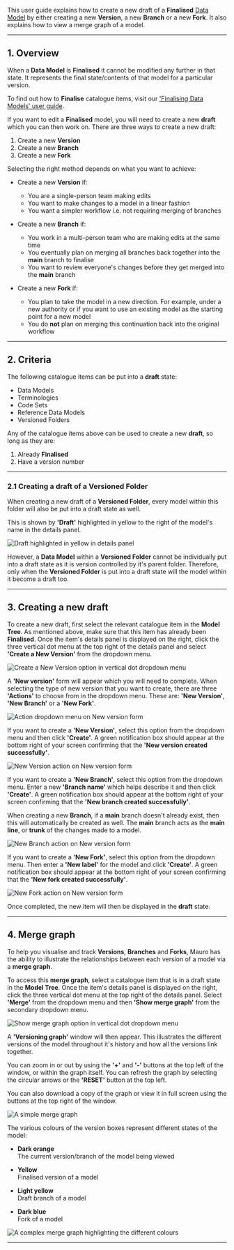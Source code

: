 This user guide explains how to create a new draft of a **Finalised** [Data Model](../../glossary/data-model/data-model.md) by either creating a new **Version**, a new **Branch** or a new **Fork**. It also explains how to view a merge graph of a model. 

---

## 1. Overview

When a **Data Model** is **Finalised** it cannot be modified any further in that state. It represents the final state/contents of that model for a particular version.

To find out how to **Finalise** catalogue items, visit our ['Finalising Data Models' user guide](../finalising-data-models/finalising-data-models.md).

If you want to edit a **Finalised** model, you will need to create a new **draft** which you can then work on. There are three ways to create a new draft:

1. Create a new **Version**
2. Create a new **Branch**
3. Create a new **Fork**

Selecting the right method depends on what you want to achieve:

* Create a new **Version** if:
    * You are a single-person team making edits
    * You want to make changes to a model in a linear fashion
    * You want a simpler workflow i.e. not requiring merging of branches
    
* Create a new **Branch** if:
    * You work in a multi-person team who are making edits at the same time
    * You eventually plan on merging all branches back together into the **main** branch to finalise
    * You want to review everyone's changes before they get merged into the **main** branch   
     
* Create a new **Fork** if:
    * You plan to take the model in a new direction. For example, under a new authority or if you want to use an existing model as the starting point for a new model
    * You do **not** plan on merging this continuation back into the original workflow

---

## 2. Criteria

The following catalogue items can be put into a **draft** state:

* Data Models
* Terminologies
* Code Sets
* Reference Data Models
* Versioned Folders

Any of the catalogue items above can be used to create a new **draft**, so long as they are:

1. Already **Finalised**
2. Have a version number

---

### 2.1 Creating a draft of a Versioned Folder

When creating a new draft of a **Versioned Folder**, every model within this folder will also be put into a draft state as well. 

This is shown by **'Draft'** highlighted in yellow to the right of the model's name in the details panel.  

![Draft highlighted in yellow in details panel](draft-data-model-details-panel.png)

However, a **Data Model** within a **Versioned Folder** cannot be individually put into a draft state as it is version controlled by it's parent folder. Therefore, only when the **Versioned Folder** is put into a draft state will the model within it become a draft too. 

---

## 3. Creating a new draft

To create a new draft, first select the relevant catalogue item in the **Model Tree**. As mentioned above, make sure that this item has already been **Finalised**. Once the item's details panel is displayed on the right, click the three vertical dot menu at the top right of the details panel and select **'Create a New Version'** from the dropdown menu.

![Create a New Version option in vertical dot dropdown menu](create-a-new-version-menu.png)

A **'New version'** form will appear which you will need to complete. When selecting the type of new version that you want to create, there are three **'Actions'** to choose from in the dropdown menu. These are: **'New Version'**, **'New Branch'** or a **'New Fork'**.

![Action dropdown menu on New version form](new-version-action-menu.png)
 
If you want to create a **'New Version'**, select this option from the dropdown menu and then click **'Create'**. A green notification box should appear at the bottom right of your screen confirming that the **'New version created successfully'**.

![New Version action on New version form](create-a-new-version.png)

If you want to create a **'New Branch'**, select this option from the dropdown menu. Enter a new **'Branch name'** which helps describe it and then click **'Create'**.  A green notification box should appear at the bottom right of your screen confirming that the **'New branch created successfully'**.

When creating a new **Branch**, if a **main** branch doesn't already exist, then this will automatically be created as well. The **main** branch acts as the **main line**, or **trunk** of the changes made to a model.

![New Branch action on New version form](create-a-new-branch.png)

If you want to create a **'New Fork'**, select this option from the dropdown menu. Then enter a **'New label'** for the model and click **'Create'**.  A green notification box should appear at the bottom right of your screen confirming that the **'New fork created successfully'**.

![New Fork action on New version form](create-a-new-fork.png)

Once completed, the new item will then be displayed in the **draft** state.

---

## <a name="merge-graph"></a>4. Merge graph

To help you visualise and track **Versions**, **Branches** and **Forks**, Mauro has the ability to illustrate the relationships between each version of a model via a **merge graph**.

To access this **merge graph**, select a catalogue item that is in a draft state in the **Model Tree**. Once the item's details panel is displayed on the right, click the three vertical dot menu at the top right of the details panel. Select **'Merge'** from the dropdown menu and then **'Show merge graph'** from the secondary dropdown menu. 

![Show merge graph option in vertical dot dropdown menu](show-merge-graph-option.png)

A **'Versioning graph'** window will then appear. This illustrates the different versions of the model throughout it's history and how all the versions link together.

You can zoom in or out by using the **'+'** and **'-'** buttons at the top left of the window, or within the graph itself. You can refresh the graph by selecting the circular arrows or the **'RESET'** button at the top left. 

You can also download a copy of the graph or view it in full screen using the buttons at the top right of the window.

![A simple merge graph](simple-merge-graph.png)

The various colours of the version boxes represent different states of the model:

* **Dark orange**  
	The current version/branch of the model being viewed
	
* **Yellow**  
	Finalised version of a model

* **Light yellow**  
	Draft branch of a model
	
* **Dark blue**  
	Fork of a model

![A complex merge graph highlighting the different colours](complex-merge-graph.png)

---